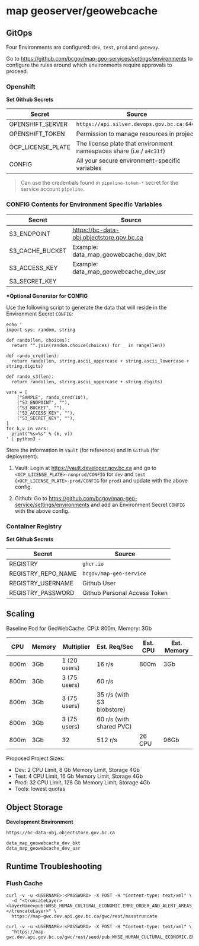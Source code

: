 # map geoserver/geowebcache

## GitOps

Four Environments are configured: `dev`, `test`, `prod` and `gateway`.

Go to https://github.com/bcgov/map-geo-services/settings/environments to configure the rules around which environments require approvals to proceed.

### Openshift

**Set Github Secrets**

| Secret            | Source                                                               |
| ----------------- | -------------------------------------------------------------------- |
| OPENSHIFT_SERVER  | `https://api.silver.devops.gov.bc.ca:6443`                           |
| OPENSHIFT_TOKEN   | Permission to manage resources in project                            |
| OCP_LICENSE_PLATE | The license plate that environment namespaces share (i.e./ `a4c31f`) |
| CONFIG            | All your secure environment-specific variables                       |

> Can use the credentials found in `pipeline-token-*` secret for the service account `pipeline`.

### CONFIG Contents for Environment Specific Variables

| Secret          | Source                                    |
| --------------- | ----------------------------------------- |
| S3_ENDPOINT     | https://bc-data-obj.objectstore.gov.bc.ca |
| S3_CACHE_BUCKET | Example: data_map_geowebcache_dev_bkt     |
| S3_ACCESS_KEY   | Example: data_map_geowebcache_dev_usr     |
| S3_SECRET_KEY   |                                           |

**\*Optional Generator for CONFIG**

Use the following script to generate the data that will reside in the Environment Secret `CONFIG`:

```
echo '
import sys, random, string

def rando(len, choices):
  return "".join(random.choice(choices) for _ in range(len))

def rando_cred(len):
  return rando(len, string.ascii_uppercase + string.ascii_lowercase + string.digits)

def rando_s3(len):
  return rando(len, string.ascii_uppercase + string.digits)

vars = [
    ("SAMPLE", rando_cred(10)),
    ("S3_ENDPOINT", ""),
    ("S3_BUCKET", ""),
    ("S3_ACCESS_KEY", ""),
    ("S3_SECRET_KEY", ""),
]
for k,v in vars:
  print("%s=%s" % (k, v))
' | python3 -
```

Store the information in `Vault` (for reference) and in `Github` (for deployment):

1. Vault: Login at https://vault.developer.gov.bc.ca and go to `<OCP_LICENSE_PLATE>-nonprod/CONFIG` for `dev` and `test` (`<OCP_LICENSE_PLATE>-prod/CONFIG` for `prod`) and update with the above config.

2. Github: Go to https://github.com/bcgov/map-geo-service/settings/environments and add an Environment Secret `CONFIG` with the above config.

### Container Registry

**Set Github Secrets**

| Secret             | Source                       |
| ------------------ | ---------------------------- |
| REGISTRY           | `ghcr.io`                    |
| REGISTRY_REPO_NAME | `bcgov/map-geo-service`      |
| REGISTRY_USERNAME  | Github User                  |
| REGISTRY_PASSWORD  | Github Personal Access Token |

## Scaling

Baseline Pod for GeoWebCache: CPU: 800m, Memory: 3Gb

| CPU  | Memory | Multiplier   | Est. Req/Sec               | Est. CPU | Est. Memory |
| ---- | ------ | ------------ | -------------------------- | -------- | ----------- |
| 800m | 3Gb    | 1 (20 users) | 16 r/s                     | 800m     | 3Gb         |
| 800m | 3Gb    | 3 (75 users) | 60 r/s                     |          |             |
| 800m | 3Gb    | 3 (75 users) | 35 r/s (with S3 blobstore) |          |             |
| 800m | 3Gb    | 3 (75 users) | 60 r/s (with shared PVC)   |          |             |
| 800m | 3Gb    | 32           | 512 r/s                    | 26 CPU   | 96Gb        |

Proposed Project Sizes:

- Dev: 2 CPU Limit, 8 Gb Memory Limit, Storage 4Gb
- Test: 4 CPU Limit, 16 Gb Memory Limit, Storage 4Gb
- Prod: 32 CPU Limit, 128 Gb Memory Limit, Storage 4Gb
- Tools: lowest quotas

## Object Storage

**Development Environment**

```
https://bc-data-obj.objectstore.gov.bc.ca

data_map_geowebcache_dev_bkt
data_map_geowebcache_dev_usr
```

## Runtime Troubleshooting

### Flush Cache

```
curl -v -u <USERNAME>:<PASSWORD> -X POST -H "Content-type: text/xml" \
  -d "<truncateLayer><layerName>pub:WHSE_HUMAN_CULTURAL_ECONOMIC.EMRG_ORDER_AND_ALERT_AREAS_SP</layerName></truncateLayer>" \
  https://map-gwc.dev.api.gov.bc.ca/gwc/rest/masstruncate
```

```
curl -v -u <USERNAME>:<PASSWORD> -X POST -H "Content-type: text/xml" \
  "https://map-gwc.dev.api.gov.bc.ca/gwc/rest/seed/pub:WHSE_HUMAN_CULTURAL_ECONOMIC.EMRG_ORDER_AND_ALERT_AREAS_SP"
```

